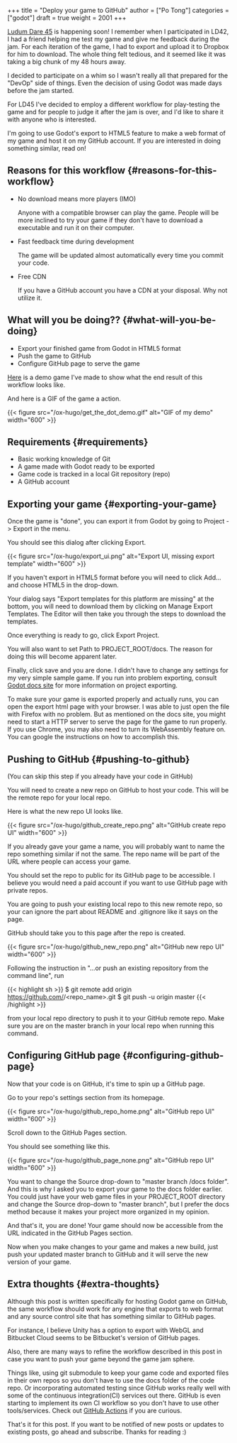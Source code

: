 +++
title = "Deploy your game to GitHub"
author = ["Po Tong"]
categories = ["godot"]
draft = true
weight = 2001
+++

<a href="https://ldjam.com/" target="_blank">Ludum Dare 45</a> is happening soon! I remember when I participated in LD42, I had a friend helping me test my game and give me feedback during the jam. For each iteration of the game, I had to export and upload it to Dropbox for him to download. The whole thing felt tedious, and it seemed like it was taking a big chunk of my 48 hours away.

I decided to participate on a whim so I wasn't really all that prepared for the "DevOp" side of things. Even the decision of using Godot was made days before the jam started.

For LD45 I've decided to employ a different workflow for play-testing the game and for people to judge it after the jam is over, and I'd like to share it with anyone who is interested.

I'm going to use Godot's export to HTML5 feature to make a web format of my game and host it on my GitHub account. If you are interested in doing something similar, read on!


## Reasons for this workflow {#reasons-for-this-workflow}

-   No download means more players (IMO)

    Anyone with a compatible browser can play the game. People will be more inclined to try your game if they don't have to download a executable and run it on their computer.

-   Fast feedback time during development

    The game will be updated almost automatically every time you commit your code.

-   Free CDN

    If you have a GitHub account you have a CDN at your disposal. Why not utilize it.


## What will you be doing?? {#what-will-you-be-doing}

-   Export your finished game from Godot in HTML5 format
-   Push the game to GitHub
-   Configure GitHub page to serve the game

<a href="https://posworkshop.github.io/get-the-dot-demo/" target="_blank">Here</a> is a demo game I've made to show what the end result of this workflow looks like.

And here is a GIF of the game a action.

{{< figure src="/ox-hugo/get_the_dot_demo.gif" alt="GIF of my demo" width="600" >}}


## Requirements {#requirements}

-   Basic working knowledge of Git
-   A game made with Godot ready to be exported
-   Game code is tracked in a local Git repository (repo)
-   A GitHub account


## Exporting your game {#exporting-your-game}

Once the game is "done", you can export it from Godot by going to Project -> Export in the menu.

You should see this dialog after clicking Export.

{{< figure src="/ox-hugo/export_ui.png" alt="Export UI, missing export template" width="600" >}}

If you haven't export in HTML5 format before you will need to click Add... and choose HTML5 in the drop-down.

Your dialog says "Export templates for this platform are missing" at the bottom, you will need to download them by clicking on Manage Export Templates. The Editor will then take you through the steps to download the templates.

Once everything is ready to go, click Export Project.

You will also want to set Path to PROJECT\_ROOT/docs. The reason for doing this will become apparent later.

Finally, click save and you are done. I didn't have to change any settings for my very simple sample game. If you run into problem exporting, consult [Godot docs site](https://docs.godotengine.org/en/3.1/getting%5Fstarted/workflow/export/exporting%5Ffor%5Fweb.html) for more information on project exporting.

To make sure your game is exported properly and actually runs, you can open the export html page with your browser. I was able to just open the file with Firefox with no problem. But as mentioned on the docs site, you might need to start a HTTP server to serve the page for the game to run properly. If you use Chrome, you may also need to turn its WebAssembly feature on. You can google the instructions on how to accomplish this.


## Pushing to GitHub {#pushing-to-github}

(You can skip this step if you already have your code in GitHub)

You will need to create a new repo on GitHub to host your code. This will be the remote repo for your local repo.

Here is what the new repo UI looks like.

{{< figure src="/ox-hugo/github_create_repo.png" alt="GitHub create repo UI" width="600" >}}

If you already gave your game a name, you will probably want to name the repo something similar if not the same. The repo name will be part of the URL where people can access your game.

You should set the repo to public for its GitHub page to be accessible. I believe you would need a paid account if you want to use GitHub page with private repos.

You are going to push your existing local repo to this new remote repo, so your can ignore the part about README and .gitignore like it says on the page.

GitHub should take you to this page after the repo is created.

{{< figure src="/ox-hugo/github_new_repo.png" alt="GitHub new repo UI" width="600" >}}

Following the instruction in "…or push an existing repository from the command line", run

{{< highlight sh >}}
$ git remote add origin https://github.com/<username>/<repo_name>.git
$ git push -u origin master
{{< /highlight >}}

from your local repo directory to push it to your GitHub remote repo. Make sure you are on the master branch in your local repo when running this command.


## Configuring GitHub page {#configuring-github-page}

Now that your code is on GitHub, it's time to spin up a GitHub page.

Go to your repo's settings section from its homepage.

{{< figure src="/ox-hugo/github_repo_home.png" alt="GitHub repo UI" width="600" >}}

Scroll down to the GitHub Pages section.

You should see something like this.

{{< figure src="/ox-hugo/github_page_none.png" alt="GitHub repo UI" width="600" >}}

You want to change the Source drop-down to "master branch /docs folder". And this is why I asked you to export your game to the docs folder earlier. You could just have your web game files in your PROJECT\_ROOT directory and change the Source drop-down to "master branch", but I prefer the docs method because it makes your project more organized in my opinion.

And that's it, you are done! Your game should now be accessible from the URL indicated in the GitHub Pages section.

Now when you make changes to your game and makes a new build, just push your updated master branch to GitHub and it will serve the new version of your game.


## Extra thoughts {#extra-thoughts}

Although this post is written specifically for hosting Godot game on GitHub, the same workflow should work for any engine that exports to web format and any source control site that has something similar to GitHub pages.

For instance, I believe Unity has a option to export with WebGL and Bitbucket Cloud seems to be Bitbucket's version of GitHub pages.

Also, there are many ways to refine the workflow described in this post in case you want to push your game beyond the game jam sphere.

Things like, using git submodule to keep your game code and exported files in their own repos so you don't have to use the docs folder of the code repo. Or incorporating automated testing since GitHub works really well with some of the continuous integration(CI) services out there. GitHub is even starting to implement its own CI workflow so you don't have to use other tools/services. Check out [GitHub Actions](https://github.com/features/actions) if you are curious.

That's it for this post. If you want to be notified of new posts or updates to existing posts, go ahead and subscribe. Thanks for reading :)

